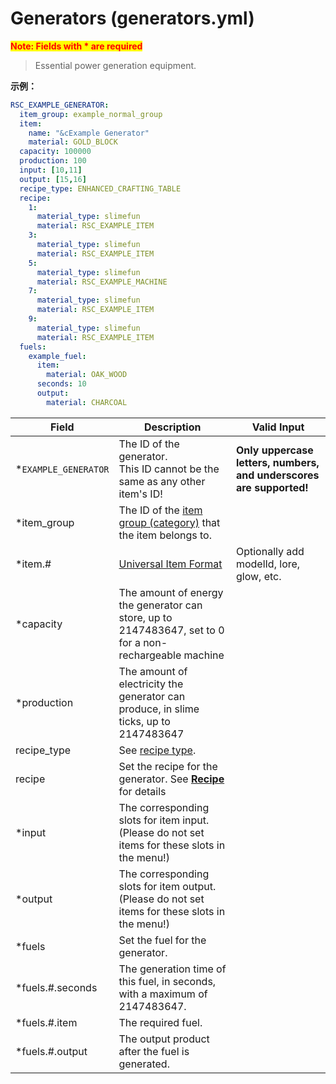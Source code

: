 # Generators (generators.yml)

<mark style="color:red;">**Note: Fields with * are required**</mark>

> Essential power generation equipment.

**示例：**

```yaml
RSC_EXAMPLE_GENERATOR:
  item_group: example_normal_group
  item:
    name: "&cExample Generator"
    material: GOLD_BLOCK
  capacity: 100000
  production: 100
  input: [10,11]
  output: [15,16]
  recipe_type: ENHANCED_CRAFTING_TABLE
  recipe:
    1:
      material_type: slimefun
      material: RSC_EXAMPLE_ITEM
    3:
      material_type: slimefun
      material: RSC_EXAMPLE_ITEM
    5:
      material_type: slimefun
      material: RSC_EXAMPLE_MACHINE
    7:
      material_type: slimefun
      material: RSC_EXAMPLE_ITEM
    9:
      material_type: slimefun
      material: RSC_EXAMPLE_ITEM
  fuels:
    example_fuel:
      item:
        material: OAK_WOOD
      seconds: 10
      output:
        material: CHARCOAL
```
| Field               | Description                                                                                             | Valid Input                                                         |
|-----------------------|---------------------------------------------------------------------------------------------------------|---------------------------------------------------------------------|
| \*`EXAMPLE_GENERATOR` | The ID of the generator. <br>This ID cannot be the same as any other item's ID!                         | **Only uppercase letters, numbers, and underscores are supported!** |
| \*item_group          | The ID of the [item group (category)](groups.md) that the item belongs to.                              |
| \*item.#              | [Universal Item Format](../format/universal-item-format.md)                                             | Optionally add modelId, lore, glow, etc.                            |
| \*capacity            | The amount of energy the generator can store, up to 2147483647, set to 0 for a non-rechargeable machine |
| \*production          | The amount of electricity the generator can produce, in slime ticks, up to 2147483647                   |
| recipe_type           | See [recipe type](recipe_type.md).                                                                      |
| recipe                | Set the recipe for the generator. See [**Recipe**](../format/recipe.md) for details                     |
| \*input               | The corresponding slots for item input. (Please do not set items for these slots in the menu!)          |
| \*output              | The corresponding slots for item output. (Please do not set items for these slots in the menu!)         |
| \*fuels               | Set the fuel for the generator.                                                                         |
| \*fuels.#.seconds     | The generation time of this fuel, in seconds, with a maximum of 2147483647.                             |
| \*fuels.#.item        | The required fuel.                                                                                      |
| \*fuels.#.output      | The output product after the fuel is generated.                                                         |
